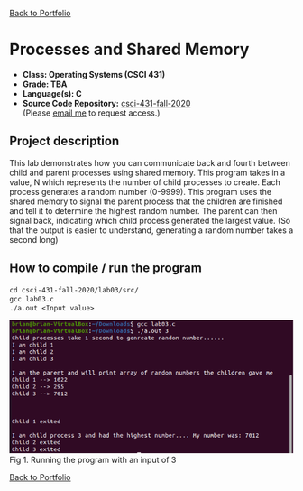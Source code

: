 [Back to Portfolio](./)

Processes and Shared Memory
===============

-   **Class: Operating Systems (CSCI 431)** 
-   **Grade: TBA**
-   **Language(s): C**
-   **Source Code Repository:** [csci-431-fall-2020](https://github.com/brian2524/csci-431-fall-2020)  
    (Please [email me](mailto:BTHinkle@csustudent.net?subject=GitHub%20Access) to request access.)

## Project description

This lab demonstrates how you can communicate back and fourth between child and parent processes using shared memory.
This program takes in a value, N which represents the number of child processes to create. Each process generates a random number (0-9999). This program uses the shared memory to signal the parent process that the children are finished and tell it to determine the highest random number. The parent can then signal back, indicating which child process generated the largest value.
(So that the output is easier to understand, generating a random number takes a second long)

## How to compile / run the program
```
cd csci-431-fall-2020/lab03/src/
gcc lab03.c
./a.out <Input value>
```

![screenshot](images/lab03.PNG)
Fig 1. Running the program with an input of 3

[Back to Portfolio](./)
